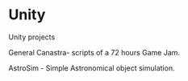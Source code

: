 # Unity
Unity projects

General Canastra- scripts of a 72 hours Game Jam.

AstroSim - Simple Astronomical object simulation.
